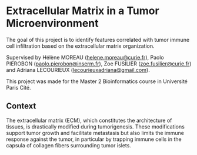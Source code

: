 # Extracellular Matrix in a Tumor Microenvironment

The goal of this project is to identify features correlated with tumor immune cell infiltration based on the extracellular matrix organization.

Supervised by Hélène MOREAU (helene.moreau@curie.fr), Paolo PIEROBON (paolo.pierobon@inserm.fr), Zoe FUSILIER (zoe.fusilier@curie.fr) and Adriana LECOURIEUX (lecourieuxadriana@gmail.com).  

This project was made for the Master 2 Bioinformatics course in Université Paris Cité.  

## Context

The extracellular matrix (ECM), which constitutes the architecture of tissues, is drastically modified during tumorigenesis. These modifications support tumor growth and facilitate metastasis but also limits the immune response against the tumor, in particular by trapping immune cells in the capsula of collagen fibers surrounding tumor islets. 
